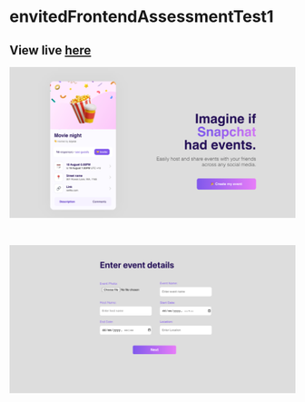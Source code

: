 # envitedFrontendAssessmentTest1 
## View live [here](https://event-media-app.netlify.app/)

![image 1](https://github.com/EmmanuelObi/envitedFrontendAssessmentTest1/blob/main/liveSiteImage1.png?raw=true)

<br />

![image 2](https://github.com/EmmanuelObi/envitedFrontendAssessmentTest1/blob/main/liveSiteImage2.png?raw=true)

